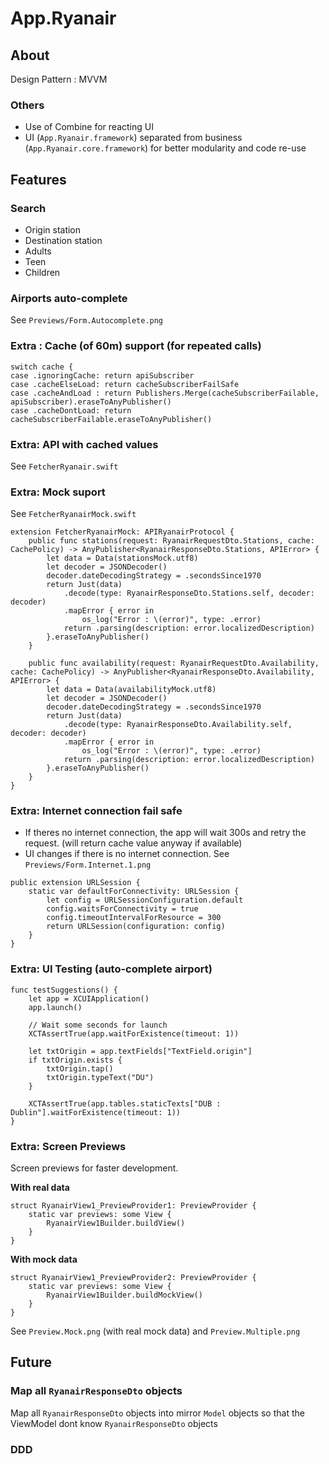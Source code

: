#  App.Ryanair

## About

Design Pattern : MVVM

### Others

* Use of Combine for reacting UI
* UI (`App.Ryanair.framework`) separated from business (`App.Ryanair.core.framework`) for better modularity and code re-use

## Features

### Search

* Origin station 
* Destination station 
* Adults 
* Teen 
* Children

### Airports auto-complete

See `Previews/Form.Autocomplete.png`

### Extra : Cache (of 60m) support (for repeated calls)

```
switch cache {
case .ignoringCache: return apiSubscriber
case .cacheElseLoad: return cacheSubscriberFailSafe
case .cacheAndLoad : return Publishers.Merge(cacheSubscriberFailable, apiSubscriber).eraseToAnyPublisher()
case .cacheDontLoad: return cacheSubscriberFailable.eraseToAnyPublisher()
```

### Extra: API with cached values

See `FetcherRyanair.swift`

### Extra: Mock suport

See `FetcherRyanairMock.swift`

```
extension FetcherRyanairMock: APIRyanairProtocol {
    public func stations(request: RyanairRequestDto.Stations, cache: CachePolicy) -> AnyPublisher<RyanairResponseDto.Stations, APIError> {
        let data = Data(stationsMock.utf8)
        let decoder = JSONDecoder()
        decoder.dateDecodingStrategy = .secondsSince1970
        return Just(data)
            .decode(type: RyanairResponseDto.Stations.self, decoder: decoder)
            .mapError { error in
                os_log("Error : \(error)", type: .error)
            return .parsing(description: error.localizedDescription)
        }.eraseToAnyPublisher()
    }

    public func availability(request: RyanairRequestDto.Availability, cache: CachePolicy) -> AnyPublisher<RyanairResponseDto.Availability, APIError> {
        let data = Data(availabilityMock.utf8)
        let decoder = JSONDecoder()
        decoder.dateDecodingStrategy = .secondsSince1970
        return Just(data)
            .decode(type: RyanairResponseDto.Availability.self, decoder: decoder)
            .mapError { error in
                os_log("Error : \(error)", type: .error)
            return .parsing(description: error.localizedDescription)
        }.eraseToAnyPublisher()
    }
}
```

### Extra: Internet connection fail safe

* If theres no internet connection, the app will wait 300s and retry the request. (will return cache value anyway if available)
* UI changes if there is no internet connection. See `Previews/Form.Internet.1.png`

```
public extension URLSession {
    static var defaultForConnectivity: URLSession {
        let config = URLSessionConfiguration.default
        config.waitsForConnectivity = true
        config.timeoutIntervalForResource = 300
        return URLSession(configuration: config)
    }
}
```

### Extra: UI Testing (auto-complete airport)

```
func testSuggestions() {
    let app = XCUIApplication()
    app.launch()

    // Wait some seconds for launch
    XCTAssertTrue(app.waitForExistence(timeout: 1))

    let txtOrigin = app.textFields["TextField.origin"]
    if txtOrigin.exists {
        txtOrigin.tap()
        txtOrigin.typeText("DU")
    }

    XCTAssertTrue(app.tables.staticTexts["DUB : Dublin"].waitForExistence(timeout: 1))
}
```

### Extra: Screen Previews

Screen previews for faster development. 

__With real data__

```
struct RyanairView1_PreviewProvider1: PreviewProvider {
    static var previews: some View {
        RyanairView1Builder.buildView()
    }
}
```

__With mock data__

```
struct RyanairView1_PreviewProvider2: PreviewProvider {
    static var previews: some View {
        RyanairView1Builder.buildMockView()
    }
}
```

See `Preview.Mock.png` (with real mock data) and `Preview.Multiple.png`

## Future

### Map all `RyanairResponseDto` objects

Map all `RyanairResponseDto` objects into mirror  `Model` objects so that the ViewModel dont know `RyanairResponseDto` objects

### DDD

